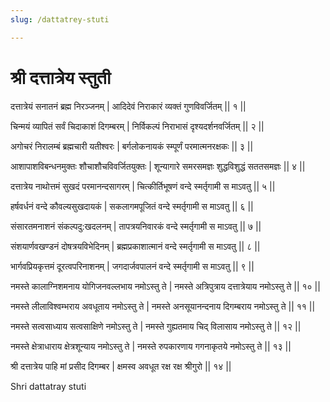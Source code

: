 ```yaml
---
slug: /dattatrey-stuti

---
```

# श्री दत्तात्रेय स्तुती 

दत्तात्रेयं सनातनं ब्रह्म निरञ्जनम् |
आदिदेवं निराकारं व्यक्तं गुणविवर्जितम् || १ ||

चिन्मयं व्यापितं सर्वं चिदाकाशं दिगम्बरम् |
निर्विकल्पं निराभासं दृश्यदर्शनवर्जितम् || २ ||

अगोचरं निरालम्बं ब्रह्मचारी यतीश्वरः |
बर्गलोकनायकं स्म्पूर्णं परमात्मनरक्षकः || ३ ||

आशापाशविबन्धनमुक्तः शौचाशौचविवर्जितयुक्तः |
शून्यागारे समरसमज्ञः शुद्धविशुद्धं सततसमज्ञः || ४ ||

दत्तात्रेय नाथोत्तमं सुखदं परमानन्दसागरम् |
चित्कीर्तिभूषणं वन्दे स्मर्तृगामी स माऽवतु || ५ ||

हर्षवर्धनं वन्दे कौवल्यसुखदायकं |
सकलागमपूजितं वन्दे स्मर्तृगामी स माऽवतु || ६ ||

संसारतमनाशनं संकल्पदु:खदलनम् |
तापत्रयनिवारकं वन्दे स्मर्तृगामी स माऽवतु || ७ ||

संशयार्णवखण्डनं दोषत्रयविभेदिनम् |
ब्रह्मप्रकाशात्मानं वन्दे स्मर्तृगामी स माऽवतु || ८ ||

भार्गवप्रियकृत्तमं दूरत्वपरिनाशनम् |
जगदार्जवपालनं वन्दे स्मर्तृगामी स माऽवतु || ९ ||

नमस्ते कालाग्निशमनाय योगिजनवल्लभाय नमोऽस्तु ते |
नमस्ते अत्रिपुत्राय दत्तात्रेयाय नमोऽस्तु ते || १० ||

नमस्ते लीलाविश्वम्भराय अवधूताय नमोऽस्तु ते |
नमस्ते अनसूयानन्दनाय दिगम्बराय नमोऽस्तु ते || ११ ||

नमस्ते सत्वसाध्याय सत्वसाक्षिणे नमोऽस्तु ते |
नमस्ते गुह्यतमाय चिद् विलासाय नमोऽस्तु ते || १२ ||

नमस्ते क्षेत्राधाराय क्षेत्रशून्याय नमोऽस्तु ते |
नमस्ते रुपकारणाय गगनाकृतये नमोऽस्तु ते || १३ ||

श्री दत्तात्रेय पाहि मां प्रसीद दिगम्बर |
क्षमस्व अवधूत रक्ष रक्ष श्रीगुरो || १४ ||

<span class='index-text'> Shri dattatray  stuti  </span>